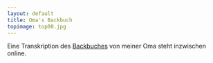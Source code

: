 ```yaml
---
layout: default
title: Oma's Backbuch
topimage: top00.jpg
---
```


Eine Transkription des [Backbuches](/marga) von meiner Oma steht inzwischen online.
